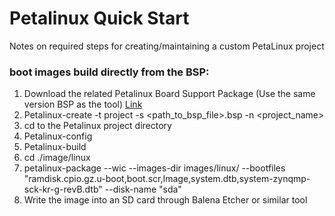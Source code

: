 # Petalinux Quick Start
Notes on required steps for creating/maintaining a custom PetaLinux project



###  boot images build directly from the BSP: 

1. Download the related Petalinux Board Support Package (Use the same version BSP as the tool) [Link](https://www.xilinx.com/support/download/index.html/content/xilinx/en/downloadNav/embedded-design-tools.html)
2. Petalinux-create -t project -s <path_to_bsp_file>.bsp -n <project_name>
3. cd to the Petalinux project directory
4. Petalinux-config
5. Petalinux-build
6. cd ./image/linux
7. petalinux-package --wic --images-dir images/linux/ --bootfiles "ramdisk.cpio.gz.u-boot,boot.scr,Image,system.dtb,system-zynqmp-sck-kr-g-revB.dtb" --disk-name "sda"
8. Write the image into an SD card through Balena Etcher or similar tool
